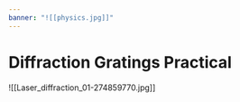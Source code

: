 ```yaml
---
banner: "![[physics.jpg]]"
---
```

# Diffraction Gratings Practical

![[Laser_diffraction_01-274859770.jpg]]

